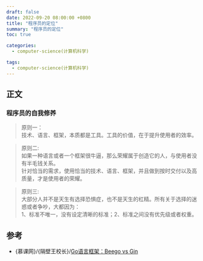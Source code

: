 ```yaml
---
draft: false
date: 2022-09-20 08:00:00 +0800
title: "程序员的定位"
summary: "程序员的定位"
toc: true

categories:
  - computer-science(计算机科学)

tags:
  - computer-science(计算机科学)
---
```


## 正文

### 程序员的自我修养

> 原则一：<br/>
> 技术、语言、框架，本质都是工具。工具的价值，在于提升使用者的效率。

> 原则二:<br/>
> 如果一种语言或者一个框架很牛逼，那么荣耀属于创造它的人，与使用者没有半毛钱关系。<br/>
> 针对恰当的需求，使用恰当的技术、语言、框架，并且做到按时交付以及高质量，才是使用者的荣耀。

> 原则三:<br/>
> 大部分人并不是天生有选择恐惧症，也不是天生的杠精。所有关于选择的迷惑或者争吵，大都因为：<br/>
> 1、标准不唯一，没有设定清晰的标准；2、标准之间没有优先级或者权重。

## 参考

- {慕课网}/{隔壁王校长}/[Go语言框架：Beego vs Gin](https://www.imooc.com/learn/602)
